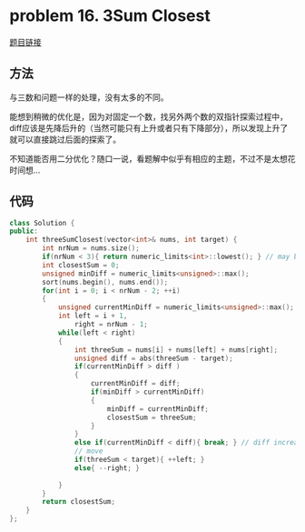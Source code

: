 # problem 16. 3Sum Closest

[题目链接](https://leetcode.com/problems/3sum-closest/)

## 方法

与三数和问题一样的处理，没有太多的不同。

能想到稍微的优化是，因为对固定一个数，找另外两个数的双指针探索过程中，diff应该是先降后升的（当然可能只有上升或者只有下降部分），所以发现上升了就可以直接跳过后面的探索了。

不知道能否用二分优化？随口一说，看题解中似乎有相应的主题，不过不是太想花时间想...

## 代码

```C++
class Solution {
public:
    int threeSumClosest(vector<int>& nums, int target) {
        int nrNum = nums.size();
        if(nrNum < 3){ return numeric_limits<int>::lowest(); } // may be no need
        int closestSum = 0;
        unsigned minDiff = numeric_limits<unsigned>::max();
        sort(nums.begin(), nums.end());
        for(int i = 0; i < nrNum - 2; ++i)
        {
            unsigned currentMinDiff = numeric_limits<unsigned>::max();
            int left = i + 1,
                right = nrNum - 1;
            while(left < right)
            {
                int threeSum = nums[i] + nums[left] + nums[right];
                unsigned diff = abs(threeSum - target);
                if(currentMinDiff > diff )
                { 
                    currentMinDiff = diff; 
                    if(minDiff > currentMinDiff)
                    {
                        minDiff = currentMinDiff;
                        closestSum = threeSum;
                    }
                }
                else if(currentMinDiff < diff){ break; } // diff increasing, no need try continues
                // move
                if(threeSum < target){ ++left; }
                else{ --right; }
                
            }
        }
        return closestSum;
    }
};
```